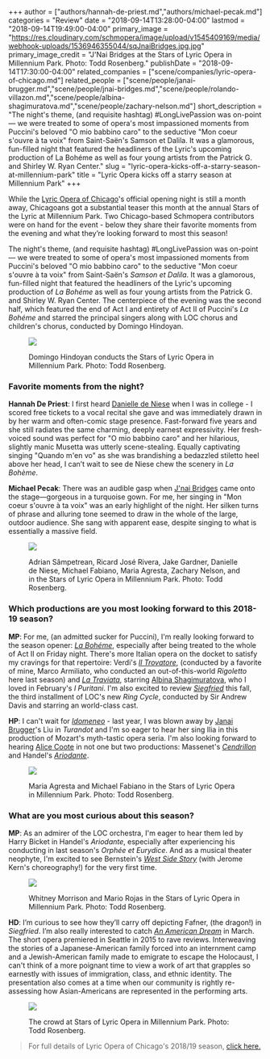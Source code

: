 +++
author = ["authors/hannah-de-priest.md","authors/michael-pecak.md"]
categories = "Review"
date = "2018-09-14T13:28:00-04:00"
lastmod = "2018-09-14T19:49:00-04:00"
primary_image = "https://res.cloudinary.com/schmopera/image/upload/v1545409169/media/webhook-uploads/1536946355044/sqJnaiBridges.jpg.jpg"
primary_image_credit = "J'Nai Bridges at the Stars of Lyric Opera in Millennium Park. Photo: Todd Rosenberg."
publishDate = "2018-09-14T17:30:00-04:00"
related_companies = ["scene/companies/lyric-opera-of-chicago.md"]
related_people = ["scene/people/janai-brugger.md","scene/people/jnai-bridges.md","scene/people/rolando-villazon.md","scene/people/albina-shagimuratova.md","scene/people/zachary-nelson.md"]
short_description = "The night&#039;s theme, (and requisite hashtag) #LongLivePassion was on-point — we were treated to some of opera&#039;s most impassioned moments from Puccini&#039;s beloved &quot;O mio babbino caro&quot; to the seductive &quot;Mon coeur s&#039;ouvre à ta voix&quot; from Saint-Saën&#039;s Samson et Dalila. It was a glamorous, fun-filled night that featured the headliners of the Lyric&#039;s upcoming production of La Bohéme as well as four young artists from the Patrick G. and Shirley W. Ryan Center."
slug = "lyric-opera-kicks-off-a-starry-season-at-millennium-park"
title = "Lyric Opera kicks off a starry season at Millennium Park"
+++

While the [Lyric Opera of Chicago](/scene/companies/lyric-opera-of-chicago/)'s official opening night is still a month away, Chicagoans got a substantial teaser this month at the annual Stars of the Lyric at Millennium Park. Two Chicago-based Schmopera contributors were on hand for the event - below they share their favorite moments from the evening and what they’re looking forward to most this season!

The night's theme, (and requisite hashtag) #LongLivePassion was on-point — we were treated to some of opera's most impassioned moments from Puccini's beloved "O mio babbino caro" to the seductive "Mon coeur s'ouvre à ta voix" from Saint-Saën's *Samson et Dalila*. It was a glamorous, fun-filled night that featured the headliners of the Lyric's upcoming production of *La Bohéme* as well as four young artists from the Patrick G. and Shirley W. Ryan Center. The centerpiece of the evening was the second half, which featured the end of Act I and entirety of Act II of Puccini's *La Bohéme* and starred the principal singers along with LOC chorus and children's chorus, conducted by Domingo Hindoyan.

<figure data-type="image">

![](https://res.cloudinary.com/schmopera/image/upload/v1545409169/media/webhook-uploads/1536946595091/DomingoHindoyan.jpg.jpg)
<figcaption>Domingo Hindoyan conducts the Stars of Lyric Opera in Millennium Park. Photo: Todd Rosenberg.</figcaption>
</figure>

### Favorite moments from the night?

**Hannah De Priest**: I first heard [Danielle de Niese](/scene/people/danielle-de-niese/) when I was in college - I scored free tickets to a vocal recital she gave and was immediately drawn in by her warm and often-comic stage presence. Fast-forward five years and she still radiates the same charming, deeply earnest expressivity. Her fresh-voiced sound was perfect for "O mio babbino caro" and her hilarious, slightly manic Musetta was utterly scene-stealing. Equally captivating singing "Quando m'en vo" as she was brandishing a bedazzled stiletto heel above her head, I can’t wait to see de Niese chew the scenery in *La Bohème*.

**Michael Pecak**: There was an audible gasp when [J'nai Bridges](/scene/people/jnai-bridges/) came onto the stage—gorgeous in a turquoise gown. For me, her singing in "Mon coeur s'ouvre à ta voix" was an early highlight of the night. Her silken turns of phrase and alluring tone seemed to draw in the whole of the large, outdoor audience. She sang with apparent ease, despite singing to what is essentially a massive field.

<figure data-type="image">

![](https://res.cloudinary.com/schmopera/image/upload/v1545409169/media/webhook-uploads/1536946588339/AdrianSampetreanRicardoJoseRiveraJakeGardnerDanielledeNieseMichaelFabianoMariaAgrestaZacharyNelsonandChicagoChildrensChoir.jpg.jpg)
<figcaption>Adrian Sâmpetrean, Ricard José Rivera, Jake Gardner, Danielle de Niese, Michael Fabiano, Maria Agresta, Zachary Nelson, and  in the Stars of Lyric Opera in Millennium Park. Photo: Todd Rosenberg.</figcaption>
</figure>

### Which productions are you most looking forward to this 2018-19 season?

**MP**: For me, (an admitted sucker for Puccini), I'm really looking forward to the season opener: [*La Bohéme*](https://www.lyricopera.org/concertstickets/calendar/2018-2019/la-boheme-opera-tickets), especially after being treated to the whole of Act II on Friday night. There's more Italian opera on the docket to satisfy my cravings for that repertoire: Verdi's [*Il Trovatore*](https://www.lyricopera.org/concertstickets/calendar/2018-2019/il-trovatore-opera-tickets), (conducted by a favorite of mine, Marco Armiliato, who conducted an out-of-this-world *Rigoletto* here last season) and [*La Traviata*](https://www.lyricopera.org/concertstickets/calendar/2018-2019/la-traviata-opera-tickets), starring [Albina Shagimuratova](/scene/people/albina-shagimuratova/), who I loved in February's *I Puritani*. I'm also excited to review [*Siegfried*](https://www.lyricopera.org/concertstickets/calendar/2018-2019/siegfried-opera-tickets) this fall, the third installment of LOC's new *Ring Cycle*, conducted by Sir Andrew Davis and starring an world-class cast.

**HP**: I can't wait for [*Idomeneo*](https://www.lyricopera.org/concertstickets/calendar/2018-2019/idomeneo-opera-tickets) - last year, I was blown away by [Janai Brugger](/scene/people/janai-brugger/)'s Lìu in *Turandot* and I'm so eager to hear her sing Ilia in this production of Mozart's myth-tastic opera seria. I'm also looking forward to hearing [Alice Coote](/scene/people/alice-coote/) in not one but two productions: Massenet's [*Cendrillon*](https://www.lyricopera.org/concertstickets/calendar/2018-2019/cendrillon-opera-tickets) and Handel's [*Ariodante*](https://www.lyricopera.org/concertstickets/calendar/2018-2019/la-traviata-opera-tickets). 

<figure data-type="image">

![](https://res.cloudinary.com/schmopera/image/upload/v1545409169/media/webhook-uploads/1536946574482/MariaAgrestaandMichaelFabiano.jpg.jpg)
<figcaption>Maria Agresta and Michael Fabiano in the Stars of Lyric Opera in Millennium Park. Photo: Todd Rosenberg.</figcaption>
</figure>

### What are you most curious about this season?

**MP**: As an admirer of the LOC orchestra, I'm eager to hear them led by Harry Bicket in Handel's *Ariodante*, especially after experiencing his conducting in last season's *Orphée et Eurydice*. And as a musical theater neophyte, I'm excited to see Bernstein's [*West Side Story*](https://www.lyricopera.org/concertstickets/calendar/2018-2019/west-side-story-musical-tickets) (with Jerome Kern's choreography!) for the very first time.

<figure data-type="image">

![](https://res.cloudinary.com/schmopera/image/upload/v1545409169/media/webhook-uploads/1536946559603/WhitneyMorrisonandMarioRojas.jpg.jpg)
<figcaption>Whitney Morrison and Mario Rojas in the Stars of Lyric Opera in Millennium Park. Photo: Todd Rosenberg.</figcaption>
</figure>

**HD**: I’m curious to see how they’ll carry off depicting Fafner, (the dragon!) in *Siegfried*. I’m also really interested to catch [*An American Dream*](https://www.lyricopera.org/concertstickets/calendar/2018-2019/an-american-dream-opera-tickets) in March. The short opera premiered in Seattle in 2015 to rave reviews. Interweaving the stories of a Japanese-American family forced into an internment camp and a Jewish-American family made to emigrate to escape the Holocaust, I can't think of a more poignant time to view a work of art that grapples so earnestly with issues of immigration, class, and ethnic identity. The presentation also comes at a time when our community is rightly re-assessing how Asian-Americans are represented in the performing arts.

<figure data-type="image">

![](https://res.cloudinary.com/schmopera/image/upload/v1545409169/media/webhook-uploads/1536946543897/MillenniumParkCrowd.jpg.jpg)
<figcaption>The crowd at Stars of Lyric Opera in Millennium Park. Photo: Todd Rosenberg.</figcaption>
</figure>

>For full details of Lyric Opera of Chicago's 2018/19 season, [click here.](https://www.lyricopera.org/concertstickets/1819-lyric-opera-season)
